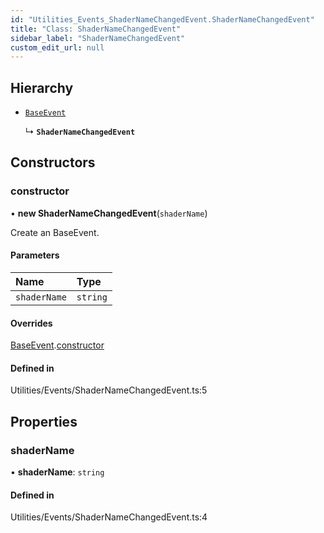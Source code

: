 ```yaml
---
id: "Utilities_Events_ShaderNameChangedEvent.ShaderNameChangedEvent"
title: "Class: ShaderNameChangedEvent"
sidebar_label: "ShaderNameChangedEvent"
custom_edit_url: null
---
```




## Hierarchy

- [`BaseEvent`](../Utilities_BaseEvent.BaseEvent)

  ↳ **`ShaderNameChangedEvent`**

## Constructors

### constructor

• **new ShaderNameChangedEvent**(`shaderName`)

Create an BaseEvent.

#### Parameters

| Name | Type |
| :------ | :------ |
| `shaderName` | `string` |

#### Overrides

[BaseEvent](../Utilities_BaseEvent.BaseEvent).[constructor](../Utilities_BaseEvent.BaseEvent#constructor)

#### Defined in

Utilities/Events/ShaderNameChangedEvent.ts:5

## Properties

### shaderName

• **shaderName**: `string`

#### Defined in

Utilities/Events/ShaderNameChangedEvent.ts:4

